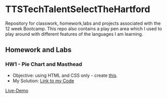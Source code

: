 # TTSTechTalentSelectTheHartford
Repository for classwork, homework,labs and projects associated with the 12 week Bootcamp. 
This repo also contains a play pen area which I used to play around with different features of the languages I am learning. 

## Homework and Labs
### HW1 - Pie Chart and Masthead
* Objective: using HTML and CSS only - create [this]().  
* My Solution: [Link to my Code](https://github.com/rickrhone/TTSTechTalentSelectTheHartford/tree/master/HomeworkAndLabs/HW1_Ricardo_pieChart_And_Masthead) 

[Live-Demo](https://rickrhone.github.io/TTSTechTalentSelectTheHartford/HomeworkAndLabs/HW1_Ricardo_pieChart_And_Masthead/)
